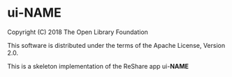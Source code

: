ui-__NAME__
===

Copyright (C) 2018 The Open Library Foundation

This software is distributed under the terms of the Apache License, Version 2.0.

This is a skeleton implementation of the ReShare app ui-__NAME__

